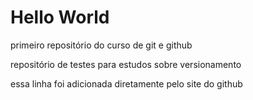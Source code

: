# Hello World
 primeiro repositório do curso de git e github

 repositório de testes para estudos sobre versionamento
 
 essa linha foi adicionada diretamente pelo site do github
